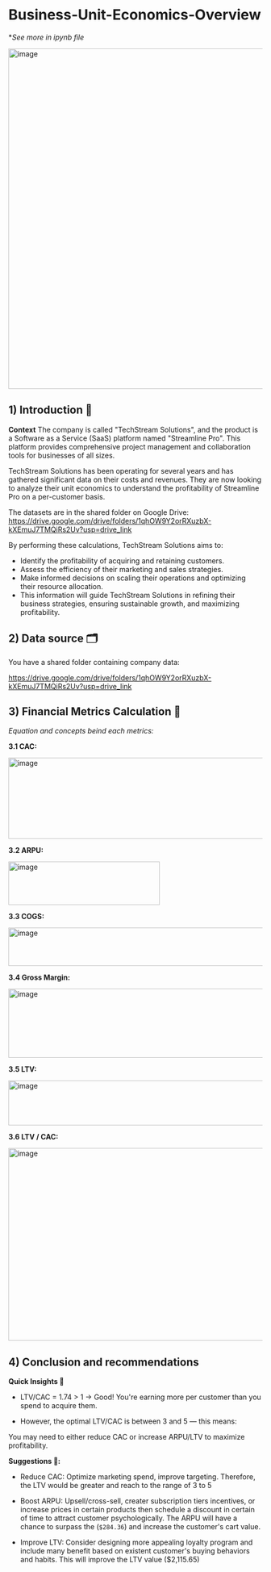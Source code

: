 # Business-Unit-Economics-Overview
**See more in ipynb file*

<img width="1200" height="675" alt="image" src="https://github.com/user-attachments/assets/d82ba90f-fa07-4ea8-879c-022773dd402b" />

## 1) Introduction 📜
**Context**
The company is called "TechStream Solutions", and the product is a Software as a Service (SaaS) platform named "Streamline Pro". This platform provides comprehensive project management and collaboration tools for businesses of all sizes.

TechStream Solutions has been operating for several years and has gathered significant data on their costs and revenues. They are now looking to analyze their unit economics to understand the profitability of Streamline Pro on a per-customer basis.

The datasets are in the shared folder on Google Drive:
https://drive.google.com/drive/folders/1qhOW9Y2orRXuzbX-kXEmuJ7TMQiRs2Uv?usp=drive_link

By performing these calculations, TechStream Solutions aims to:

- Identify the profitability of acquiring and retaining customers.
- Assess the efficiency of their marketing and sales strategies.
- Make informed decisions on scaling their operations and optimizing their resource allocation.
- This information will guide TechStream Solutions in refining their business strategies, ensuring sustainable growth, and maximizing profitability.

## 2) Data source 🗂️
You have a shared folder containing company data:

https://drive.google.com/drive/folders/1qhOW9Y2orRXuzbX-kXEmuJ7TMQiRs2Uv?usp=drive_link

## 3) Financial Metrics Calculation 🧮
*Equation and concepts beind each metrics:*

**3.1 CAC:**

<img width="659" height="161" alt="image" src="https://github.com/user-attachments/assets/d1f4766c-23ca-45a9-9a3d-b5b9705e1a9f" />

**3.2 ARPU:**

<img width="300" height="86" alt="image" src="https://github.com/user-attachments/assets/8fbdde38-1365-43b4-8083-ff20eb82bc6a" />

**3.3 COGS:**

<img width="780" height="76" alt="image" src="https://github.com/user-attachments/assets/05514711-92e3-42f1-8f95-41f81be1ea46" />

**3.4 Gross Margin:**

<img width="657" height="137" alt="image" src="https://github.com/user-attachments/assets/e28b251d-cad2-4519-badd-fa7ef114c1b3" />

**3.5 LTV:**

<img width="733" height="89" alt="image" src="https://github.com/user-attachments/assets/613ff094-ae63-4883-9fed-92a8e1de190e" />

**3.6 LTV / CAC:**

<img width="729" height="382" alt="image" src="https://github.com/user-attachments/assets/c5d7173d-8de8-49a0-ab8e-c9fc9cf45577" />

## 4) Conclusion and recommendations
**Quick Insights 🧠**

- LTV/CAC = 1.74 > 1 → Good! You're earning more per customer than you spend to acquire them.

- However, the optimal LTV/CAC is between 3 and 5 — this means:

You may need to either reduce CAC or increase ARPU/LTV to maximize profitability.

**Suggestions 📌:**

- Reduce CAC: Optimize marketing spend, improve targeting. Therefore, the LTV would be greater and reach to the range of 3 to 5

- Boost ARPU: Upsell/cross-sell, creater subscription tiers incentives, or increase prices in certain products then schedule a discount in certain of time to attract customer psychologically. The ARPU will have a chance to surpass the (`$284.36`) and increase the customer's cart value.

- Improve LTV: Consider designing more appealing loyalty program and include many benefit based on existent customer's buying behaviors and habits. This will improve the LTV value ($2,115.65)  
